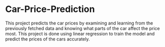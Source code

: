 # Car-Price-Prediction
This project predicts the car prices by examining and learning from the previously fetched
data and knowing what parts of the car affect the price most. This project is done using
linear regression to train the model and predict the prices of the cars accurately.
